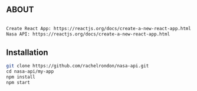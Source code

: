 ## ABOUT

```bash

Create React App: https://reactjs.org/docs/create-a-new-react-app.html
Nasa API: https://reactjs.org/docs/create-a-new-react-app.html

```

## Installation

```bash
git clone https://github.com/rachelrondon/nasa-api.git
cd nasa-api/my-app 
npm install
npm start 

```
